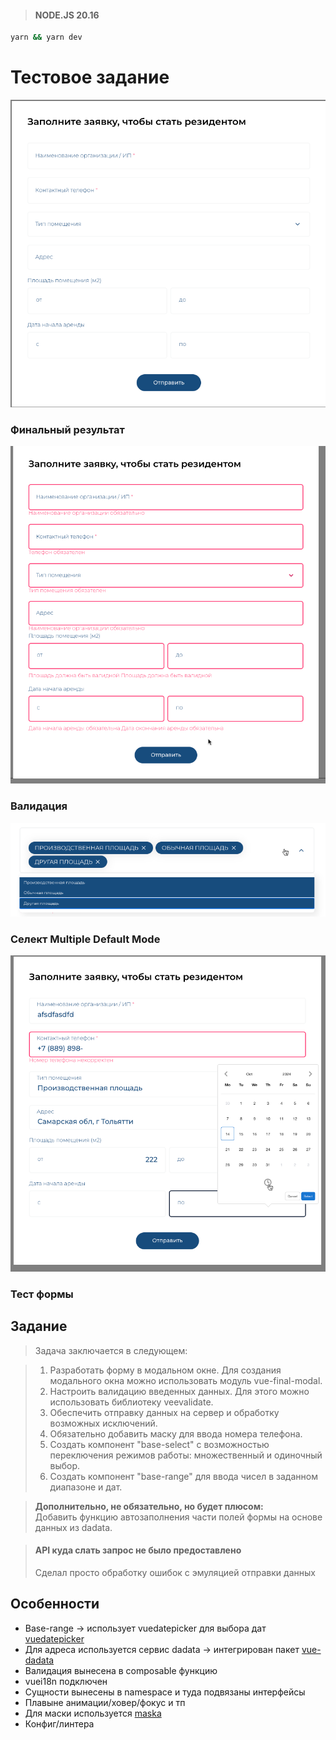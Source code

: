 >#### NODE.JS 20.16
```sh 
yarn && yarn dev 
```
# Тестовое задание
![img.png](img.png)
###  Финальный результат
![img_1.png](img_1.png)
###  Валидация
![img_2.png](img_2.png)
###  Селект Multiple Default Mode
![img_3.png](img_3.png)
###  Тест формы

## Задание
>Задача заключается в следующем:

>1) Разработать форму в модальном окне. Для создания модального окна можно использовать модуль vue-final-modal.
>2) Настроить валидацию введенных данных. Для этого можно использовать библиотеку veevalidate.
>3) Обеспечить отправку данных на сервер и обработку возможных исключений.
>4) Обязательно добавить маску для ввода номера телефона.
>5) Создать компонент "base-select" с возможностью переключения режимов работы: множественный и одиночный выбор.
>6) Создать компонент "base-range" для ввода чисел в заданном диапазоне и дат.

><div><strong>Дополнительно, не обязательно, но будет плюсом:</strong></div>
>Добавить функцию автозаполнения части полей формы на основе данных из dadata.

> #### API куда слать запрос не было предоставлено
> Сделал просто обработку ошибок с эмуляцией отправки данных


## Особенности

- Base-range -> использует vuedatepicker для выбора дат [vuedatepicker]( https://vue3datepicker.com/)
- Для адреса используется сервис dadata -> интегрирован пакет [vue-dadata](https://www.npmjs.com/package/vue-dadata)
- Валидация вынесена в composable функцию
- vuei18n подключен 
- Сущности вынесены в namespace и туда подвязаны интерфейсы
- Плавыне анимации/ховер/фокус и тп
- Для маски используется [maska]( https://www.npmjs.com/package/maska)
- Конфиг/линтера
